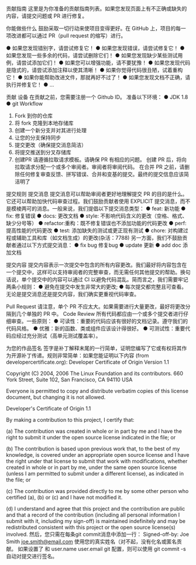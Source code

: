 贡献指南
这里是为你准备的贡献指南列表。如果您发现页面上有不正确或缺失的内容，请提交问题或 PR 进行修复。

你能做些什么
鼓励采取一切行动来使项目变得更好。在 GitHub 上，项目的每一项改进都可以通过 PR（pull request 的缩写）进行。

● 如果您发现错别字，请尝试修复它！
● 如果您发现错误，请尝试修复它！
● 如果您发现一些多余的代码，请尝试删除它们！
● 如果您发现缺少某些测试用例，请尝试添加它们！
● 如果您可以增强功能，请不要犹豫！
● 如果您发现代码是隐式的，请尝试添加注释以使其清晰！
● 如果你觉得代码很丑陋，试着重构它！
● 如果你能帮助改进文件，那就再好不过了！
● 如果您发现文档不正确，请执行并修复它！
● ...


贡献
设备
在贡献之前，您需要注册一个 Github ID。 准备以下环境：
● JDK 1.8
● git
Workflow
1. Fork 到你的仓库
2. 将 fork 克隆到本地存储库
3. 创建一个新分支并对其进行处理
4. 让您的分支保持同步
5. 提交更改（确保提交消息简洁）
6. 将提交推送到分叉存储库
7. 创建PR
   请遵循拉取请求模板。请确保 PR 有相应的问题。
   创建 PR 后，将向拉取请求分配一个或多个审阅者。审阅者将审阅代码。
   在合并 PR 之前，请删除任何修复审查反馈、拼写错误、合并和变基的提交。最终的提交信息应该简洁明了

提交规则
提交消息
提交消息可以帮助审阅者更好地理解提交 PR 的目的是什么。它还可以帮助加快代码审查过程。我们鼓励贡献者使用 EXPLICIT 提交消息，而不是模棱两可的消息。一般来说，我们提倡以下提交消息类型：
● feat: 新功能
● fix: 修复错误
● docs: 更改文档
● style: 不影响代码含义的更改（空格、格式、缺少分号等）
● refactor:重构：既不修复错误也不添加功能的代码更改
● perf: 提高性能的代码更改
● test: 添加缺失的测试或更正现有测试
● chore: 对构建过程或辅助工具和库（如文档生成）的更改(杂活：7788)
另一方面，我们不鼓励贡献者通过以下方式提交消息：
● fix bug 修复bug
● update 更新
● add doc 添加文档


提交内容
提交内容表示一次提交中包含的所有内容更改。我们最好将内容包含在一个提交中，这样可以支持审阅者的完整审查，而无需任何其他提交的帮助。换句话说，单个提交中的内容可以通过 CI 以避免代码混乱。简而言之，我们需要牢记两条小规则：
● 避免在提交中发生非常大的更改;
● 每次提交都完整且可查看。
无论是提交消息还是提交内容，我们确实更重视代码审查。

Pull Request
请注意，单个 PR 不应太大。如果需要进行大量更改，最好将更改分隔到几个单独的 PR 中。
Code Review
所有代码都应由一个或多个提交者进行仔细审查。一些原则：
● 可读性：重要的代码应该有很好的文档记录。遵守我们的代码风格。
● 优雅：新的函数、类或组件应该设计得很好。
● 可测试性：重要代码应经过充分测试（高单元测试覆盖率）。

为您的作品签名
签字是补丁解释末尾的一行简单，证明您编写了它或有权将其作为开源补丁传递。规则非常简单：如果您能证明以下内容 (from developercertificate.org):
Developer Certificate of Origin
Version 1.1

Copyright (C) 2004, 2006 The Linux Foundation and its contributors.
660 York Street, Suite 102,
San Francisco, CA 94110 USA

Everyone is permitted to copy and distribute verbatim copies of this
license document, but changing it is not allowed.

Developer's Certificate of Origin 1.1

By making a contribution to this project, I certify that:

(a) The contribution was created in whole or in part by me and I
have the right to submit it under the open source license
indicated in the file; or

(b) The contribution is based upon previous work that, to the best
of my knowledge, is covered under an appropriate open source
license and I have the right under that license to submit that
work with modifications, whether created in whole or in part
by me, under the same open source license (unless I am
permitted to submit under a different license), as indicated
in the file; or

(c) The contribution was provided directly to me by some other
person who certified (a), (b) or (c) and I have not modified
it.

(d) I understand and agree that this project and the contribution
are public and that a record of the contribution (including all
personal information I submit with it, including my sign-off) is
maintained indefinitely and may be redistributed consistent with
this project or the open source license(s) involved.
然后，您只需在每条git commit消息中添加一行：
Signed-off-by: Joe Smith <joe.smith@email.com>
使用您的真实姓名（对不起，没有化名或匿名贡献。
如果设置了 和 user.name user.email git 配置，则可以使用 git commit -s 自动对提交进行签名。